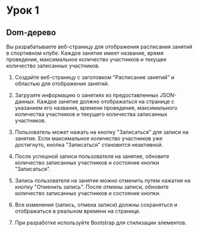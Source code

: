 # Урок 1

## Dom-дерево

Вы разрабатываете веб-страницу для отображения расписания занятий в спортивном клубе. Каждое занятие имеет название, время проведения, максимальное количество участников и текущее количество записанных участников.

1. Создайте веб-страницу с заголовком "Расписание занятий" и областью для отображения занятий.

2. Загрузите информацию о занятиях из предоставленных JSON-данных. Каждое занятие должно отображаться на странице с указанием его названия, времени проведения, максимального количества участников и текущего количества записанных участников.

3. Пользователь может нажать на кнопку "Записаться" для записи на занятие. Если максимальное количество участников уже достигнуто, кнопка "Записаться" становится неактивной.

4. После успешной записи пользователя на занятие, обновите количество записанных участников и состояние кнопки "Записаться".

5. Запись пользователя на занятие можно отменить путем нажатия на кнопку "Отменить запись". После отмены записи, обновите количество записанных участников и состояние кнопки.

6. Все изменения (запись, отмена записи) должны сохраняться и отображаться в реальном времени на странице.

7. При разработке используйте Bootstrap для стилизации элементов.
